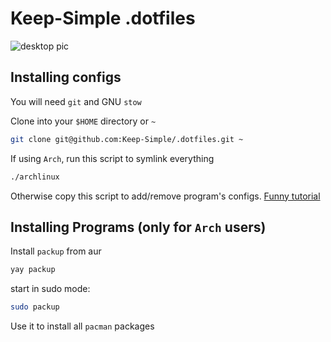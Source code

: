 # Keep-Simple .dotfiles

![desktop pic](https://imgur.com/jHYCYtr.png)

## Installing configs

You will need `git` and GNU `stow`

Clone into your `$HOME` directory or `~`

```bash
git clone git@github.com:Keep-Simple/.dotfiles.git ~
```

If using `Arch`, run this script to symlink everything 
```bash
./archlinux
```
Otherwise copy this script to add/remove program's configs.
[Funny tutorial](https://www.youtube.com/watch?v=tkUllCAGs3c)

## Installing Programs (only for `Arch` users)

Install `packup` from aur
```bash
yay packup
```
start in sudo mode:
```bash
sudo packup
```
Use it to install all `pacman` packages
